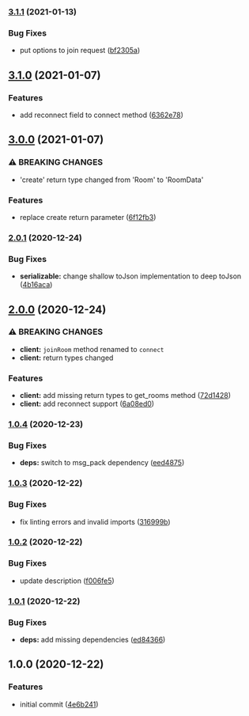 ### [3.1.1](https://github.com/rIIh/magx_dart_client/compare/v3.1.0...v3.1.1) (2021-01-13)


### Bug Fixes

* put options to join request ([bf2305a](https://github.com/rIIh/magx_dart_client/commit/bf2305a8f35cc3ea3d5843a8c68ecec8383692d8))

## [3.1.0](https://github.com/rIIh/magx_dart_client/compare/v3.0.0...v3.1.0) (2021-01-07)


### Features

* add reconnect field to connect method ([6362e78](https://github.com/rIIh/magx_dart_client/commit/6362e78724f0ea918906ef008baee5654ef60551))

## [3.0.0](https://github.com/rIIh/magx_dart_client/compare/v2.0.1...v3.0.0) (2021-01-07)


### ⚠ BREAKING CHANGES

* 'create' return type changed from 'Room' to 'RoomData'

### Features

* replace create return parameter ([6f12fb3](https://github.com/rIIh/magx_dart_client/commit/6f12fb302768c3152a79a672aea2da3f92e2579a))

### [2.0.1](https://github.com/rIIh/magx_dart_client/compare/v2.0.0...v2.0.1) (2020-12-24)


### Bug Fixes

* **serializable:** change shallow toJson implementation to deep toJson ([4b16aca](https://github.com/rIIh/magx_dart_client/commit/4b16aca73495920997b986810e89feec984b9598))

## [2.0.0](https://github.com/rIIh/magx_dart_client/compare/v1.0.4...v2.0.0) (2020-12-24)


### ⚠ BREAKING CHANGES

* **client:** `joinRoom` method renamed to `connect`
* **client:** return types changed

### Features

* **client:** add missing return types to get_rooms method ([72d1428](https://github.com/rIIh/magx_dart_client/commit/72d1428e733bd43d17bcbb4f5f8cae42df07b7c1))
* **client:** add reconnect support ([6a08ed0](https://github.com/rIIh/magx_dart_client/commit/6a08ed0455e00edc309b9f2b514fe851ebfddcae))

### [1.0.4](https://github.com/rIIh/magx_dart_client/compare/v1.0.3...v1.0.4) (2020-12-23)


### Bug Fixes

* **deps:** switch to msg_pack dependency ([eed4875](https://github.com/rIIh/magx_dart_client/commit/eed4875a3ca7da640ddf8693022272efea0c2151))

### [1.0.3](https://github.com/rIIh/magx_dart_client/compare/v1.0.2...v1.0.3) (2020-12-22)


### Bug Fixes

* fix linting errors and invalid imports ([316999b](https://github.com/rIIh/magx_dart_client/commit/316999bd7fac717d16e696729e8c6c6fd48c2f28))

### [1.0.2](https://github.com/rIIh/magx_dart_client/compare/v1.0.1...v1.0.2) (2020-12-22)


### Bug Fixes

* update description ([f006fe5](https://github.com/rIIh/magx_dart_client/commit/f006fe5f649425a5d26e628838079bb29699da42))

### [1.0.1](https://github.com/rIIh/magx_dart_client/compare/v1.0.0...v1.0.1) (2020-12-22)


### Bug Fixes

* **deps:** add missing dependencies ([ed84366](https://github.com/rIIh/magx_dart_client/commit/ed843666c128e041dd42ab39d2c08f97f9252037))

## 1.0.0 (2020-12-22)


### Features

* initial commit ([4e6b241](https://github.com/rIIh/magx_dart_client/commit/4e6b241d0b3c22c02e3043a2910adde3d772a310))
